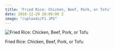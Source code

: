```yaml
---
title: 'Fried Rice: Chicken, Beef, Pork, or Tofu'
date: 2016-12-29 20:09:00 Z
image: "/uploads/F1.JPG"
---
```


![Fried Rice: Chicken, Beef, Pork, or Tofu](/uploads/F1.JPG)

Fried Rice: Chicken, Beef, Pork, or Tofu